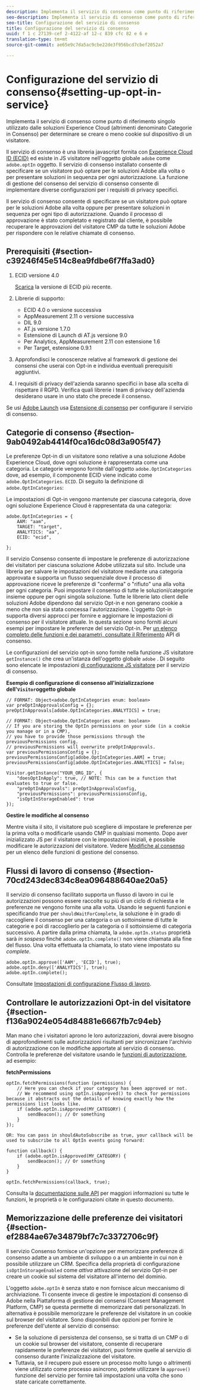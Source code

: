 ```yaml
---
description: Implementa il servizio di consenso come punto di riferimento singolo utilizzato dalle soluzioni Experience Cloud (altrimenti denominato Categorie in Consenso) per determinare se creare o meno cookie sul dispositivo di un visitatore.
seo-description: Implementa il servizio di consenso come punto di riferimento singolo utilizzato dalle soluzioni Experience Cloud (altrimenti denominato Categorie in Consenso) per determinare se creare o meno cookie sul dispositivo di un visitatore.
seo-title: Configurazione del servizio di consenso
title: Configurazione del servizio di consenso
uuid: f 1 c 27139-cef 2-4122-af 12-c 839 cfc 82 e 6 e
translation-type: tm+mt
source-git-commit: ae65e9c7da5ac9cbe22de3f956bcd7cbef2052a7

---
```



# Configurazione del servizio di consenso{#setting-up-opt-in-service}

Implementa il servizio di consenso come punto di riferimento singolo utilizzato dalle soluzioni Experience Cloud (altrimenti denominato Categorie in Consenso) per determinare se creare o meno cookie sul dispositivo di un visitatore.

Il servizio di consenso è una libreria javascript fornita con [Experience Cloud ID (ECID)](https://marketing.adobe.com/resources/help/en_US/mcvid/) ed esiste in JS visitatore nell&#39;oggetto globale `adobe` come `adobe.optIn` oggetto. Il servizio di consenso installato consente di specificare se un visitatore può optare per le soluzioni Adobe alla volta o per presentare soluzioni in sequenza per ogni autorizzazione. La funzione di gestione del consenso del servizio di consenso consente di implementare diverse configurazioni per i requisiti di privacy specifici.

Il servizio di consenso consente di specificare se un visitatore può optare per le soluzioni Adobe alla volta oppure per presentare soluzioni in sequenza per ogni tipo di autorizzazione. Quando il processo di approvazione è stato completato e registrato dal cliente, è possibile recuperare le approvazioni del visitatore CMP da tutte le soluzioni Adobe per rispondere con le relative chiamate di consenso.

## Prerequisiti {#section-c39246f45e514c8ea9fdbe6f7ffa3ad0}

1. ECID versione 4.0

   [Scarica](https://github.com/Adobe-Marketing-Cloud/id-service/releases) la versione di ECID più recente.

1. Librerie di supporto:

   * ECID 4.0 o versione successiva
   * AppMeasurement 2.11 o versione successiva
   * DIL 9.0
   * AT.js versione 1.7.0
   * Estensione di Launch di AT.js versione 9.0
   * Per Analytics, AppMeasurement 2.11 con estensione 1.6
   * Per Target, estensione 0.9.1

1. Approfondisci le conoscenze relative al framework di gestione dei consensi che userai con Opt-in e individua eventuali prerequisiti aggiuntivi.

   <!--
   For IAB, see here for additional pre-reqs.
   -->

1. I requisiti di privacy dell&#39;azienda saranno specifici in base alla scelta di rispettare il RGPD. Verifica quali librerie i team di privacy dell&#39;azienda desiderano usare in uno stato che precede il consenso.

Se usi [Adobe Launch](https://docs.adobelaunch.com/) usa [Estensione di consenso](../../mcvid-implementation-guides/opt-in-service/launch.md) per configurare il servizio di consenso.

## Categorie di consenso {#section-9ab0492ab4414f0ca16dc08d3a905f47}

Le preferenze Opt-in di un visitatore sono relative a una soluzione Adobe Experience Cloud, dove ogni soluzione è rappresentata come una categoria. Le categorie vengono fornite dall&#39;oggetto `adobe.OptInCategories` dove, ad esempio, il componente ECID viene indicato come `adobe.OptInCategories`. `ECID`. Di seguito la definizione di `adobe.OptInCategories`:

Le impostazioni di Opt-in vengono mantenute per ciascuna categoria, dove ogni soluzione Experience Cloud è rappresentata da una categoria:

```
adobe.OptInCategories = { 
    AAM: "aam", 
    TARGET: "target",  
    ANALYTICS: "aa", 
    ECID: "ecid", 
     
};
```

Il servizio Consenso consente di impostare le preferenze di autorizzazione dei visitatori per ciascuna soluzione Adobe utilizzata sul sito. Include una libreria per salvare le impostazioni del visitatore mediante una categoria approvata e supporta un flusso sequenziale dove il processo di approvazione riceve le preferenze di &quot;conferma&quot; o &quot;rifiuto&quot; una alla volta per ogni categoria. Puoi impostare il consenso di tutte le soluzioni/categorie insieme oppure per ogni singola soluzione.
Tutte le librerie lato client delle soluzioni Adobe dipendono dal servizio Opt-in e non generano cookie a meno che non sia stata concessa l&#39;autorizzazione. L&#39;oggetto Opt-in supporta diversi approcci per fornire e aggiornare le impostazioni di consenso per il visitatore attuale. In questa sezione sono forniti alcuni esempi per impostare le preferenze del servizio Opt-in. Per [un elenco completo delle funzioni e dei parametri, consultate il Riferimento](../../mcvid-implementation-guides/opt-in-service/api.md#reference-4f30152333dd4990ab10c1b8b82fc867) API di consenso.

Le configurazioni del servizio opt-in sono fornite nella funzione JS visitatore `getInstance()` che crea un&#39;istanza dell&#39;oggetto globale `adobe` . Di seguito sono elencate le impostazioni [di configurazione JS visitatore](../../mcvid-implementation-guides/opt-in-service/api.md#section-d66018342baf401389f248bb381becbf) per il servizio di consenso.

**Esempio di configurazione di consenso all&#39;inizializzazione dell&#39;`Visitor`oggetto globale**

```
// FORMAT: Object<adobe.OptInCategories enum: boolean> 
var preOptInApprovalsConfig = {}; 
preOptInApprovals[adobe.OptInCategories.ANALYTICS] = true; 
  
// FORMAT: Object<adobe.OptInCategories enum: boolean> 
// If you are storing the OptIn permissions on your side (in a cookie you manage or in a CMP), 
// you have to provide those permissions through the previousPermissions config. 
// previousPermissions will overwrite preOptInApprovals. 
var previousPermissionsConfig = {}; 
previousPermissionsConfig[adobe.OptInCategories.AAM] = true; 
previousPermissionsConfig[adobe.OptInCategories.ANALYTICS] = false; 
  
Visitor.getInstance("YOUR_ORG_ID", { 
    "doesOptInApply": true, // NOTE: This can be a function that evaluates to true or false. 
    "preOptInApprovals": preOptInApprovalsConfig, 
    "previousPermissions": previousPermissionsConfig, 
    "isOptInStorageEnabled": true 
});
```

**Gestire le modifiche al consenso**

Mentre visita il sito, il visitatore può scegliere di impostare le preferenze per la prima volta o modificarle usando CMP in qualsiasi momento. Dopo aver inizializzato JS per il visitatore con le impostazioni iniziali, è possibile modificare le autorizzazioni del visitatore. Vedere [Modifiche al consenso](../../mcvid-implementation-guides/opt-in-service/api.md#section-c3d85403ff0d4394bd775c39f3d001fc) per un elenco delle funzioni di gestione del consenso.

<!--
<p> *** <b>sample code block </b>*** </p>
-->

## Flussi di lavoro di consenso {#section-70cd243dec834c8ea096488640ae20a5}

Il servizio di consenso facilitato supporta un flusso di lavoro in cui le autorizzazioni possono essere raccolte su più di un ciclo di richiesta e le preferenze ne vengono fornite una alla volta. Usando le seguenti funzioni e specificando *true* per `shouldWaitForComplete`, la soluzione è in grado di raccogliere il consenso per una categoria o un sottoinsieme di tutte le categorie e poi di raccoglierlo per la categoria o il sottoinsieme di categoria successivo. A partire dalla prima chiamata, la `adobe.optIn.status` proprietà sarà *in sospeso* finché `adobe.optIn.complete()` non viene chiamata alla fine del flusso. Una volta effettuata la chiamata, lo stato viene impostato su *complete*.

```
adobe.optIn.approve(['AAM', 'ECID'], true); 
adobe.optIn.deny(['ANALYTICS'], true); 
adobe.optIn.complete();
```

Consultate [Impostazioni di configurazione Flusso di lavoro](../../mcvid-implementation-guides/opt-in-service/api.md#section-2c5adfa5459c4e72b96d2693123a53c2).

## Controllare le autorizzazioni Opt-in del visitatore {#section-f136a9024e054d84881e6667fb7c94eb}

Man mano che i visitatori aprono le loro autorizzazioni, dovrai avere bisogno di approfondimenti sulle autorizzazioni risultanti per sincronizzare l&#39;archivio di autorizzazione con le modifiche apportate al servizio di consenso. Controlla le preferenze del visitatore usando le [funzioni di autorizzazione](../../mcvid-implementation-guides/opt-in-service/api.md#section-7fe57279b5b44b4f8fe47e336df60155), ad esempio:

**fetchPermissions**

```
optIn.fetchPermissions(function (permissions) { 
    // Here you can check if your category has been approved or not. 
    // We recommend using optIn.isApproved() to check for permissions because it abstracts out the details of knowing exactly how the permissions list looks like. 
    if (adobe.optIn.isApproved(MY_CATEGORY) { 
        sendBeacon(); // Or something 
    } 
});

OR: You can pass in shouldAutoSubscribe as true, your callback will be used to subscribe to all OptIn events going forward:

function callback() { 
    if (adobe.optIn.isApproved(MY_CATEGORY) { 
        sendBeacon(); // Or something 
    } 
}

optIn.fetchPermissions(callback, true);
```

Consulta la [documentazione sulle API](../../mcvid-implementation-guides/opt-in-service/api.md#reference-4f30152333dd4990ab10c1b8b82fc867) per maggiori informazioni su tutte le funzioni, le proprietà o le configurazioni citate in questo documento.

## Memorizzazione delle preferenze dei visitatori {#section-ef2884ae67e34879bf7c7c3372706c9f}

Il servizio Consenso fornisce un&#39;opzione per memorizzare preferenze di consenso adatte a un ambiente di sviluppo o a un ambiente in cui non è possibile utilizzare un CRM. Specifica della proprietà di configurazione `isOptInStorageEnabled` come *attiva* attivazione del servizio Opt-in per creare un cookie sul sistema del visitatore all&#39;interno del dominio.

L&#39;oggetto `adobe.optIn` è senza stato e non fornisce alcun meccanismo di archiviazione. Ti consente invece di gestire le impostazioni di consenso di Adobe nella Piattaforma di gestione dei consensi (Consent Management Platform, CMP) se questa permette di memorizzare dati personalizzati. In alternativa è possibile memorizzare le preferenze del visitatore in un cookie sul browser del visitatore. Sono disponibili due opzioni per fornire le preferenze dell&#39;utente al servizio di consenso:

* Se la soluzione di persistenza del consenso, se si tratta di un CMP o di un cookie sul browser del visitatore, consente di recuperare rapidamente le preferenze dei visitatori, puoi fornire quelle al servizio di consenso durante l&#39;inizializzazione del visitatore.
* Tuttavia, se il recupero può essere un processo molto lungo o altrimenti viene utilizzato come processo asincrono, potete utilizzare la `approve()` funzione del servizio per fornire tali impostazioni una volta che sono state caricate correttamente.

